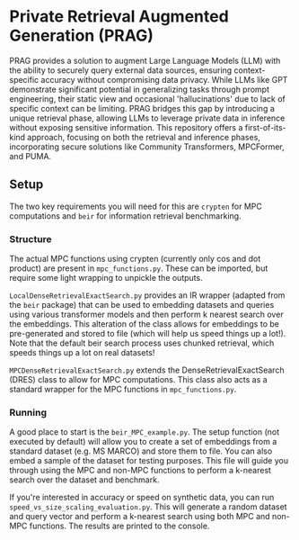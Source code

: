 # Private Retrieval Augmented Generation (PRAG)
PRAG provides a solution to augment Large Language Models (LLM) with the ability to securely query external data sources, ensuring context-specific accuracy without compromising data privacy. While LLMs like GPT demonstrate significant potential in generalizing tasks through prompt engineering, their static view and occasional 'hallucinations' due to lack of specific context can be limiting. PRAG bridges this gap by introducing a unique retrieval phase, allowing LLMs to leverage private data in inference without exposing sensitive information. This repository offers a first-of-its-kind approach, focusing on both the retrieval and inference phases, incorporating secure solutions like Community Transformers, MPCFormer, and PUMA.

## Setup
The two key requirements you will need for this are `crypten` for MPC computations and `beir` for information retrieval benchmarking.

### Structure
The actual MPC functions using crypten (currently only cos and dot product) are present in `mpc_functions.py`. These can be imported, but require some light wrapping to unpickle the outputs.

`LocalDenseRetrievalExactSearch.py` provides an IR wrapper (adapted from the `beir` package) that can be used to embedding datasets and queries using various transformer models and then perform k nearest search over the embeddings. This alteration of the class allows for embeddings to be pre-generated and stored to file (which will help us speed things up a lot!). Note that the default beir search process uses chunked retrieval, which speeds things up a lot on real datasets!

`MPCDenseRetrievalExactSearch.py` extends the DenseRetrievalExactSearch (DRES) class to allow for MPC computations. This class also acts as a standard wrapper for the MPC functions in `mpc_functions.py`.

### Running
A good place to start is the `beir_MPC_example.py`. The setup function (not executed by default) will allow you to create a set of embeddings from a standard dataset (e.g. MS MARCO) and store them to file. You can also embed a sample of the dataset for testing purposes. This file will guide you through using the MPC and non-MPC functions to perform a k-nearest search over the dataset and benchmark.

If you're interested in accuracy or speed on synthetic data, you can run `speed_vs_size_scaling_evaluation.py`. This will generate a random dataset and query vector and perform a k-nearest search using both MPC and non-MPC functions. The results are printed to the console.
